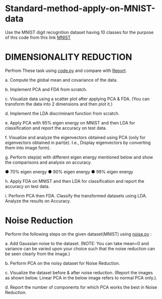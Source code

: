 # Standard-method-apply-on-MNIST-data

 Use the MNIST digit recognition dataset having 10 classes for the purpose of this code from this link
 [MNIST](http://yann.lecun.com/exdb/mnist/)
 
 # DIMENSIONALITY REDUCTION
 Perfrom These task using [code.py](https://github.com/sunil-17112/Standard-method-apply-on-MNIST-data/blob/master/code.py) and compare with [Report](https://github.com/sunil-17112/Standard-method-apply-on-MNIST-data/blob/master/Report.pdf).
 
 a. Compute the global mean and covariance of the data.
 
 b. Implement PCA and FDA from scratch.
 
 c. Visualize data using a scatter plot after applying PCA & FDA. (You can
 transform the data into 2 dimensions and then plot it.)
 
 d. Implement the LDA discriminant function from scratch.
 
 e. Apply PCA with 95% eigen energy on MNIST and then LDA for classification
 and report the accuracy on test data.
 
 f. Visualize and analyze the eigenvectors obtained using PCA (only for
 eigenvectors obtained in part(e). I.e., Display eigenvectors by converting
 them into image form).
 
 g. Perform step(e) with different eigen energy mentioned below and show the
 comparisons and analysis on accuracy.


  ● 70% eigen energy
  ● 90% eigen energy
  ● 99% eigen energy
  
 h. Apply FDA on MNIST and then LDA for classification and report the accuracy
 on test data.
 
 i. Perform PCA then FDA. Classify the transformed datasets using LDA.
 Analyze the results on Accuracy.
 
 # Noise Reduction
 
 Perform the following steps on the given dataset(MNIST) using [noise.py](https://github.com/sunil-17112/Standard-method-apply-on-MNIST-data/blob/master/noise.py) :
 
 a. Add Gaussian noise to the dataset. (NOTE: You can take mean=0 and
 variance can be varied upon your choice such that the noise reduction can
 be seen clearly from the image.)
 
 b. Perform PCA on the noisy dataset for Noise Reduction.
 
 c. Visualize the dataset before & after noise reduction. (Report the images as
 shown below. Linear PCA in the below image refers to normal PCA only.).
 
 d. Report the number of components for which PCA works the best in Noise
 Reduction.
 
